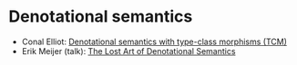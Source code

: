 # Denotational semantics

  * Conal Elliot: [Denotational semantics with type-class morphisms (TCM)](http://conal.net/papers/type-class-morphisms)
  * Erik Meijer (talk): [The Lost Art of Denotational Semantics](https://www.youtube.com/watch?v=pQyH0p-XJzE)

